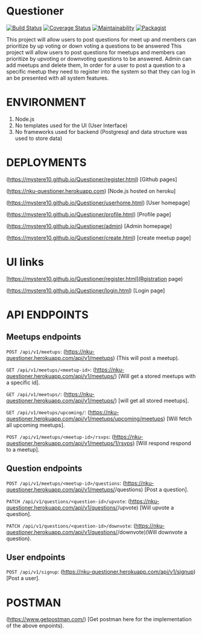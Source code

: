 # Questioner

[![Build Status](https://travis-ci.org/mystere10/Questioner.svg?branch=develop)](https://travis-ci.org/mystere10/Questioner)
[![Coverage Status](https://coveralls.io/repos/github/mystere10/Questioner/badge.svg?branch=develop)](https://coveralls.io/github/mystere10/Questioner?branch=develop)
[![Maintainability](https://api.codeclimate.com/v1/badges/d6f6a7a20c59dbc34ba1/maintainability)](https://codeclimate.com/github/mystere10/Questioner/maintainability)
[![Packagist](https://img.shields.io/packagist/vpre/symfony/symfony.svg)]()

This project will allow users to post questions for meet up and members can prioritize by up voting or down voting a questions to be answered 
This project will allow users to post questions for meetups and members can prioritize by upvoting or downvoting questions to be answered.
Admin can add meetups and delete them, In order for a user to post a question to a specific meetup they need to register
into the system so that they can log in an be presented with all system features.

# ENVIRONMENT 
1. Node.js
2. No templates used for the UI (User Interface)
3. No frameworks used for backend (Postgresql and data structure was used to store data)

# DEPLOYMENTS
(https://mystere10.github.io/Questioner/register.html)
[Github pages]

(https://nku-questioner.herokuapp.com)
[Node.js hosted on heroku]

(https://mystere10.github.io/Questioner/userhome.html)
[User homepage]

(https://mystere10.github.io/Questioner/profile.html)
[Profile page]

(https://mystere10.github.io/Questioner/admin)
[Admin homepage]

(https://mystere10.github.io/Questioner/create.html)
[create meetup page]

# UI links
[https://mystere10.github.io/Questioner/register.html](Rgistration page)

(https://mystere10.github.io/Questioner/login.html)
[Login page]

# API ENDPOINTS
## Meetups endpoints
`POST /api/v1/meetups`: (https://nku-questioner.herokuapp.com/api/v1/meetups)
(This will post a meetup).

`GET /api/v1/meetups/<meetup-id>`: (https://nku-questioner.herokuapp.com/api/v1/meetups/<meetup-id>)
[Will get a stored meetups with a specific id].

`GET /api/v1/meetups/`: (https://nku-questioner.herokuapp.com/api/v1/meetups/)
[will get all stored meetups].

`GET /api/v1/meetups/upcoming/`: (https://nku-questioner.herokuapp.com/api/v1/meetups/upcoming/meetups)
[Will fetch all upcoming meetups].

`POST /api/v1/meetups/<meetup-id>/rsvps`: (https://nku-questioner.herokuapp.com/api/v1/meetups/1/rsvps)
[Will respond respond to a meetup].

## Question endpoints
`POST /api/v1/meetups/<meetup-id>/questions`: (https://nku-questioner.herokuapp.com/api/v1/meetups/<meetup-id>/questions)
[Post a question].

`PATCH /api/v1/questions/<question-id>/upvote`: (https://nku-questioner.herokuapp.com/api/v1/questions/<question-id>/upvote)
[Will upvote a question].

`PATCH /api/v1/questions/<question-id>/downvote`: (https://nku-questioner.herokuapp.com/api/v1/questions/<question-id>/downvote)(Will downvote a question).

## User endpoints
`POST /api/v1/signup`: (https://nku-questioner.herokuapp.com/api/v1/signup)
[Post a user].

# POSTMAN
(https://www.getpostman.com/)
[Get postman here for the implementation of the above enpoints).


